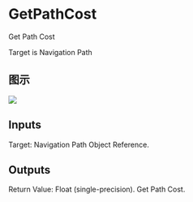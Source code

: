 # GetPathCost

Get Path Cost

Target is Navigation Path

## 图示

![]($-20221218-17471591.png)

## Inputs

Target: Navigation Path Object Reference.  

## Outputs

Return Value: Float (single-precision). Get Path Cost.

